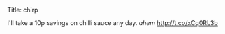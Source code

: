 Title: chirp

I'll take a 10p savings on chilli sauce any day. *ahem* <a href="http://t.co/xCq0RL3b">http://t.co/xCq0RL3b</a>
